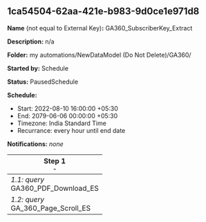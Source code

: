 ## 1ca54504-62aa-421e-b983-9d0ce1e971d8

**Name** (not equal to External Key)**:** GA360_SubscriberKey_Extract

**Description:** n/a

**Folder:** my automations/NewDataModel (Do Not Delete)/GA360/

**Started by:** Schedule

**Status:** PausedSchedule

**Schedule:**

* Start: 2022-08-10 16:00:00 +05:30
* End: 2079-06-06 00:00:00 +05:30
* Timezone: India Standard Time
* Recurrance: every hour until end date

**Notifications:** _none_


| Step 1<br>_<small>-</small>_ |
| --- |
| _1.1: query_<br>GA360_PDF_Download_ES |
| _1.2: query_<br>GA_360_Page_Scroll_ES |
